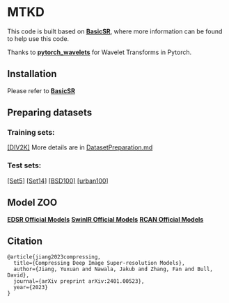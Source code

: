 # MTKD

This code is built based on [**BasicSR**](https://github.com/XPixelGroup/BasicSR), where more information can be found to help use this code.

Thanks to [**pytorch_wavelets**](https://github.com/fbcotter/pytorch_wavelets.git) for Wavelet Transforms in Pytorch.

## Installation
Please refer to [**BasicSR**](https://github.com/XPixelGroup/BasicSR/blob/master/docs/INSTALL.md)

## Preparing datasets
### Training sets:
[[DIV2K]](https://data.vision.ee.ethz.ch/cvl/DIV2K/) More details are in [DatasetPreparation.md](https://github.com/XPixelGroup/BasicSR/blob/master/docs/DatasetPreparation.md#image-super-resolution)
### Test sets: 
[[Set5]](https://drive.google.com/drive/folders/1B3DJGQKB6eNdwuQIhdskA64qUuVKLZ9u)
[[Set14]](https://drive.google.com/drive/folders/1B3DJGQKB6eNdwuQIhdskA64qUuVKLZ9u)
[[BSD100]](https://www2.eecs.berkeley.edu/Research/Projects/CS/vision/bsds/)
[[urban100]](https://sites.google.com/site/jbhuang0604/publications/struct_sr)


## Model ZOO
[**EDSR Official Models**](https://drive.google.com/drive/folders/1rtJCHuOAEixB1OWmUVbbVm158vzC3kTt)
[**SwinIR Official Models**](https://github.com/JingyunLiang/SwinIR/releases)
[**RCAN Official Models**](https://drive.google.com/file/d/10bEK-NxVtOS9-XSeyOZyaRmxUTX3iIRa/view)


## Citation
```
@article{jiang2023compressing,
  title={Compressing Deep Image Super-resolution Models},
  author={Jiang, Yuxuan and Nawala, Jakub and Zhang, Fan and Bull, David},
  journal={arXiv preprint arXiv:2401.00523},
  year={2023}
}
```
